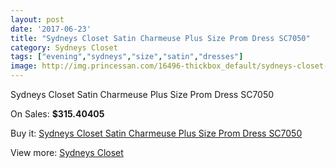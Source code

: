 ```yaml
---
layout: post
date: '2017-06-23'
title: "Sydneys Closet Satin Charmeuse Plus Size Prom Dress SC7050"
category: Sydneys Closet
tags: ["evening","sydneys","size","satin","dresses"]
image: http://img.princessan.com/16496-thickbox_default/sydneys-closet-satin-charmeuse-plus-size-prom-dress-sc7050.jpg
---
```

Sydneys Closet Satin Charmeuse Plus Size Prom Dress SC7050

On Sales: **$315.40405**
<a href="https://www.princessan.com/en/sydneys-closet/7783-sydneys-closet-satin-charmeuse-plus-size-prom-dress-sc7050.html"><amp-img layout="responsive" width="600" height="600" src="//img.princessan.com/16496-thickbox_default/sydneys-closet-satin-charmeuse-plus-size-prom-dress-sc7050.jpg" alt="Sydneys Closet Satin Charmeuse Plus Size Prom Dress SC7050 0" /></a>
<a href="https://www.princessan.com/en/sydneys-closet/7783-sydneys-closet-satin-charmeuse-plus-size-prom-dress-sc7050.html"><amp-img layout="responsive" width="600" height="600" src="//img.princessan.com/16497-thickbox_default/sydneys-closet-satin-charmeuse-plus-size-prom-dress-sc7050.jpg" alt="Sydneys Closet Satin Charmeuse Plus Size Prom Dress SC7050 1" /></a>

Buy it: [Sydneys Closet Satin Charmeuse Plus Size Prom Dress SC7050](https://www.princessan.com/en/sydneys-closet/7783-sydneys-closet-satin-charmeuse-plus-size-prom-dress-sc7050.html "Sydneys Closet Satin Charmeuse Plus Size Prom Dress SC7050")

View more: [Sydneys Closet](https://www.princessan.com/en/63-sydneys-closet "Sydneys Closet")